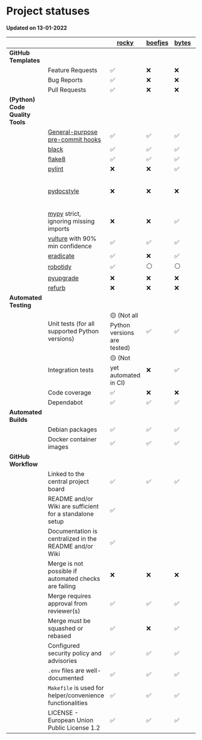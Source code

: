 # Project statuses

**Updated on 13-01-2022**

|                                 	|                                                                                     	| [rocky](https://github.com/minvws/nl-kat-rocky/) 	| [boefjes](https://github.com/minvws/nl-kat-boefjes/) 	| [bytes](https://github.com/minvws/nl-kat-bytes/) 	| [octopoes](https://github.com/minvws/nl-kat-octopoes/) 	| [mula](https://github.com/minvws/nl-kat-mula/) 	| [keiko](https://github.com/minvws/nl-kat-keiko/) 	|
|---------------------------------	|-------------------------------------------------------------------------------------	|--------------------------------------------------	|------------------------------------------------------	|--------------------------------------------------	|--------------------------------------------------------	|------------------------------------------------	|--------------------------------------------------	|
| **GitHub Templates**            	|                                                                                     	|                                                  	|                                                      	|                                                  	|                                                        	|                                                	|                                                  	|
|                                 	| Feature Requests                                                                    	| ✅                                                	| ❌                                                    	| ❌                                                	| ❌                                                      	| ❌                                              	| ✅                                                	|
|                                 	| Bug Reports                                                                         	| ✅                                                	| ❌                                                    	| ❌                                                	| ❌                                                      	| ❌                                              	| ✅                                                	|
|                                 	| Pull Requests                                                                       	| ✅                                                	| ❌                                                    	| ❌                                                	| ✅                                                      	| ❌                                              	| ✅                                                	|
| **(Python) Code Quality Tools** 	|                                                                                     	|                                                  	|                                                      	|                                                  	|                                                        	|                                                	|                                                  	|
|                                 	| [General-purpose pre-commit hooks](https://github.com/pre-commit/pre-commit-hooks)  	| ✅                                                	| ✅                                                    	| ✅                                                	| ✅                                                      	| ❌                                              	| ✅                                                	|
|                                 	| [black](https://github.com/psf/black)                                               	| ✅                                                	| ✅                                                    	| ✅                                                	| ✅                                                      	| ✅                                              	| ✅                                                	|
|                                 	| [flake8](https://github.com/PyCQA/flake8)                                           	| ✅                                                	| ✅                                                    	| ✅                                                	| ✅                                                      	| ❌                                              	| ✅                                                	|
|                                 	| [pylint](https://github.com/PyCQA/pylint)                                           	| ❌                                                	| ❌                                                    	| ✅                                                	| ✅                                                      	| ✅                                              	| ✅                                                	|
|                                 	| [pydocstyle](https://github.com/PyCQA/pydocstyle)                                   	| ❌                                                	| ❌                                                    	| ❌                                                	| 🟡 (Not yet automated in CI)                            	| ❌                                              	| ✅                                                	|
|                                 	| [mypy](https://github.com/pre-commit/mirrors-mypy) strict, ignoring missing imports 	| ❌                                                	| ❌                                                    	| ✅                                                	| ✅                                                      	| ✅                                              	| ✅                                                	|
|                                 	| [vulture](https://github.com/jendrikseipp/vulture) with 90% min confidence          	| ✅                                                	| ✅                                                    	| ✅                                                	| ✅                                                      	| ❌                                              	| ✅                                                	|
|                                 	| [eradicate](https://github.com/myint/eradicate)                                     	| ✅                                                	| ❌                                                    	| ✅                                                	| ✅                                                      	| ❌                                              	| ✅                                                	|
|                                 	| [robotidy](https://github.com/MarketSquare/robotframework-tidy)                     	| ✅                                                	| ⚪️                                                   	| ⚪️                                               	| ✅                                                      	| ⚪️                                              	| ✅                                                	|
|                                 	| [pyupgrade](https://github.com/asottile/pyupgrade)                                  	| ❌                                                	| ❌                                                    	| ❌                                                	| ❌                                                      	| ❌                                              	| ❌                                                	|
|                                 	| [refurb](https://github.com/dosisod/refurb)                                         	| ❌                                                	| ❌                                                    	| ❌                                                	| ❌                                                      	| ❌                                              	| ❌                                                	|
| **Automated Testing**           	|                                                                                     	|                                                  	|                                                      	|                                                  	|                                                        	|                                                	|                                                  	|
|                                 	| Unit tests (for all supported Python versions)                                      	| 🟡 (Not all Python versions are tested)          	| ✅                                                    	| ✅                                                	| ✅                                                      	| ✅                                              	| ✅                                                	|
|                                 	| Integration tests                                                                   	| 🟡 (Not yet automated in CI)                     	| ❌                                                    	| ✅                                                	| ✅                                                      	| ✅                                              	| ✅                                                	|
|                                 	| Code coverage                                                                       	| ✅                                                	| ❌                                                    	| ❌                                                	| ✅                                                      	| ❌                                              	| ❌                                                	|
|                                 	| Dependabot                                                                          	| ✅                                                	| ✅                                                    	| ✅                                                	| ✅                                                      	| ✅                                              	| ✅                                                	|
| **Automated Builds**            	|                                                                                     	|                                                  	|                                                      	|                                                  	|                                                        	|                                                	|                                                  	|
|                                 	| Debian packages                                                                     	| ✅                                                	| ✅                                                    	| ✅                                                	| ✅                                                      	| ✅                                              	| ✅                                                	|
|                                 	| Docker container images                                                             	| ✅                                                	| ✅                                                    	| ✅                                                	| ✅                                                      	| ✅                                              	| ✅                                                	|
| **GitHub Workflow**             	|                                                                                     	|                                                  	|                                                      	|                                                  	|                                                        	|                                                	|                                                  	|
|                                 	| Linked to the central project board                                                 	| ✅                                                	| ✅                                                    	| ✅                                                	| ✅                                                      	| ✅                                              	| ✅                                                	|
|                                 	| README and/or Wiki are sufficient for a standalone setup                            	| ✅                                                	|                                                      	|                                                  	|                                                        	|                                                	|                                                  	|
|                                 	| Documentation is centralized in the README and/or Wiki                              	| ✅                                                	|                                                      	|                                                  	|                                                        	|                                                	|                                                  	|
|                                 	| Merge is not possible if automated checks are failing                               	| ❌                                                	| ❌                                                    	| ❌                                                	| ❌                                                      	| ❌                                              	| ❌                                                	|
|                                 	| Merge requires approval from reviewer(s)                                            	| ✅                                                	| ✅                                                    	| ✅                                                	| ✅                                                      	| ✅                                              	| ✅                                                	|
|                                 	| Merge must be squashed or rebased                                                   	| ✅                                                	| ❌                                                    	| ✅                                                	| ✅                                                      	| ❌                                              	| ✅                                                	|
|                                 	| Configured security policy and advisories                                           	| ✅                                                	| ✅                                                    	| ✅                                                	| ✅                                                      	| ✅                                              	| ✅                                                	|
|                                 	| `.env` files are well-documented                                                    	| ✅                                                	| ✅                                                    	| ✅                                                	| ✅                                                      	| ✅                                              	| ✅                                                	|
|                                 	| `Makefile` is used for helper/convenience functionalities                           	| ✅                                                	| ✅                                                    	| ✅                                                	| ✅                                                      	| ✅                                              	| ✅                                                	|
|                                 	| LICENSE - European Union Public License 1.2                                         	| ✅                                                	| ✅                                                    	| ✅                                                	| ✅                                                      	| ✅                                              	| ✅                                                	|